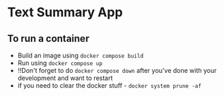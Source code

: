 # Text Summary App

## To run a container
- Build an image using `docker compose build`
- Run using `docker compose up`
- !!Don't forget to do `docker compose down` after you've done with your development and want to restart
- if you need to clear the docker stuff - `docker system prune -af`